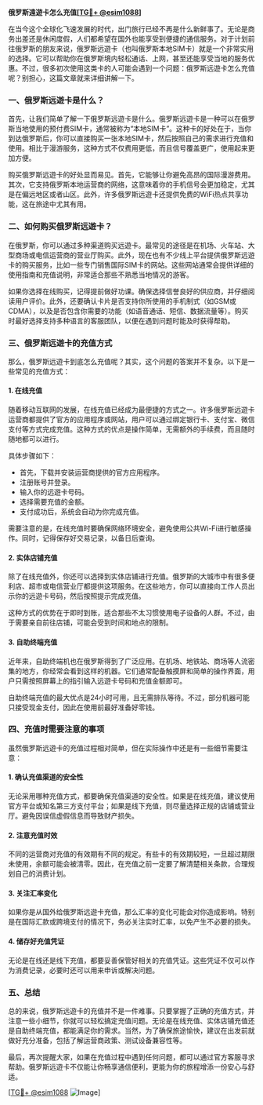 **俄罗斯遠遊卡怎么充值[[TG💪+ @esim1088](https://t.me/s/esim1088)]**

在当今这个全球化飞速发展的时代，出门旅行已经不再是什么新鲜事了。无论是商务出差还是休闲度假，人们都希望在国外也能享受到便捷的通信服务。对于计划前往俄罗斯的朋友来说，俄罗斯远遊卡（也叫俄罗斯本地SIM卡）就是一个非常实用的选择。它可以帮助你在俄罗斯境内轻松通话、上网，甚至还能享受当地的服务优惠。不过，很多初次使用这类卡的人可能会遇到一个问题：俄罗斯远遊卡怎么充值呢？别担心，这篇文章就来详细讲解一下。

### 一、俄罗斯远遊卡是什么？

首先，让我们简单了解一下俄罗斯远遊卡是什么。俄罗斯远遊卡是一种可以在俄罗斯当地使用的预付费SIM卡，通常被称为“本地SIM卡”。这种卡的好处在于，当你到达俄罗斯后，你可以直接购买一张本地SIM卡，然后按照自己的需求进行充值和使用。相比于漫游服务，这种方式不仅费用更低，而且信号覆盖更广，使用起来更加方便。

购买俄罗斯远遊卡的好处显而易见。首先，它能够让你避免高昂的国际漫游费用。其次，它支持俄罗斯本地运营商的网络，这意味着你的手机信号会更加稳定，尤其是在偏远地区或者山区。此外，许多俄罗斯远遊卡还提供免费的WiFi热点共享功能，这在旅途中尤其有用。

### 二、如何购买俄罗斯远遊卡？

在俄罗斯，你可以通过多种渠道购买远遊卡。最常见的途径是在机场、火车站、大型商场或电信运营商的营业厅购买。此外，现在也有不少线上平台提供俄罗斯远遊卡的购买服务，比如一些专门销售国际SIM卡的网站。这些网站通常会提供详细的使用指南和充值说明，非常适合那些不熟悉当地情况的游客。

如果你选择在线购买，记得提前做好功课。确保选择信誉良好的供应商，并仔细阅读用户评价。此外，还要确认卡片是否支持你所使用的手机制式（如GSM或CDMA），以及是否包含你需要的功能（如语音通话、短信、数据流量等）。购买时最好选择支持多种语言的客服团队，以便在遇到问题时能及时获得帮助。

### 三、俄罗斯远遊卡的充值方式

那么，俄罗斯远遊卡到底怎么充值呢？其实，这个问题的答案并不复杂。以下是一些常见的充值方式：

#### 1. 在线充值

随着移动互联网的发展，在线充值已经成为最便捷的方式之一。许多俄罗斯远遊卡运营商都提供了官方的应用程序或网站，用户可以通过绑定银行卡、支付宝、微信支付等方式完成充值。这种方式的优点是操作简单，无需额外的手续费，而且随时随地都可以进行。

具体步骤如下：
- 首先，下载并安装运营商提供的官方应用程序。
- 注册账号并登录。
- 输入你的远遊卡号码。
- 选择需要充值的金额。
- 支付成功后，系统会自动为你完成充值。

需要注意的是，在线充值时要确保网络环境安全，避免使用公共Wi-Fi进行敏感操作。同时，记得保存好交易记录，以备日后查询。

#### 2. 实体店铺充值

除了在线充值外，你还可以选择到实体店铺进行充值。俄罗斯的大城市中有很多便利店、超市或电信营业厅都提供这项服务。在这些地方，你可以直接向工作人员出示你的远遊卡号码，然后按照提示完成充值。

这种方式的优势在于即时到账，适合那些不太习惯使用电子设备的人群。不过，由于需要亲自前往店铺，可能会受到时间和地点的限制。

#### 3. 自助终端充值

近年来，自助终端机也在俄罗斯得到了广泛应用。在机场、地铁站、商场等人流密集的地方，你经常会看到这样的机器。它们通常配备触摸屏和简单的操作界面，用户只需按照屏幕上的指引输入远遊卡号码和充值金额即可。

自助终端充值的最大优点是24小时可用，且无需排队等待。不过，部分机器可能只接受现金支付，因此在使用前最好准备好零钱。

### 四、充值时需要注意的事项

虽然俄罗斯远遊卡的充值过程相对简单，但在实际操作中还是有一些细节需要注意：

#### 1. 确认充值渠道的安全性

无论采用哪种充值方式，都要确保充值渠道的安全性。如果是在线充值，建议使用官方平台或知名第三方支付平台；如果是线下充值，则尽量选择正规的店铺或营业厅。避免因误信虚假信息而导致财产损失。

#### 2. 注意充值时效

不同的运营商对充值的有效期有不同的规定。有些卡的有效期较短，一旦超过期限未使用，余额可能会被清零。因此，在充值之前一定要了解清楚相关条款，合理规划自己的消费计划。

#### 3. 关注汇率变化

如果你是从国外给俄罗斯远遊卡充值，那么汇率的变化可能会对你造成影响。特别是在国际汇款或跨境支付的情况下，务必关注实时汇率，以免产生不必要的损失。

#### 4. 储存好充值凭证

无论是在线还是线下充值，都要妥善保管好相关的充值凭证。这些凭证不仅可以作为消费记录，必要时还可以用来申诉或解决问题。

### 五、总结

总的来说，俄罗斯远遊卡的充值并不是一件难事。只要掌握了正确的充值方式，并注意一些小细节，你就可以轻松搞定充值问题。无论是在线充值、实体店铺充值还是自助终端充值，都能满足你的需求。当然，为了确保旅途愉快，建议在出发前就做好充分准备，包括了解运营商政策、测试设备兼容性等。

最后，再次提醒大家，如果在充值过程中遇到任何问题，都可以通过官方客服寻求帮助。俄罗斯远遊卡不仅能让你畅享通信便利，更能为你的旅程增添一份安心与舒适。

[[TG💪+ @esim1088](https://t.me/s/esim1088) ![Image](https://i.postimg.cc/4NQfJmqS/Snipaste-2025-05-13-00-14-12.png)]